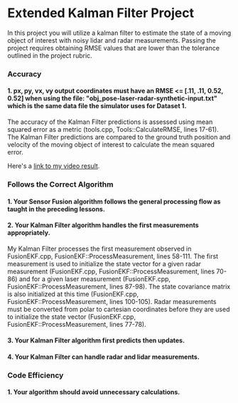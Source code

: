 # Extended Kalman Filter Project

In this project you will utilize a kalman filter to estimate the state of a moving object of interest with noisy lidar and radar measurements. Passing the project requires obtaining RMSE values that are lower than the tolerance outlined in the project rubric.

### Accuracy

#### 1. px, py, vx, vy output coordinates must have an RMSE <= [.11, .11, 0.52, 0.52] when using the file: "obj_pose-laser-radar-synthetic-input.txt" which is the same data file the simulator uses for Dataset 1.

The accuracy of the Kalman Filter predictions is assessed using mean squared error as a metric (tools.cpp, Tools::CalculateRMSE, lines 17-61).  The Kalman Filter predictions are compared to the ground truth position and velocity of the moving object of interest to calculate the mean squared error.

Here's a [link to my video result](./ekf_video.mp4).

### Follows the Correct Algorithm

#### 1. Your Sensor Fusion algorithm follows the general processing flow as taught in the preceding lessons.

#### 2. Your Kalman Filter algorithm handles the first measurements appropriately.

My Kalman Filter processes the first measurement observed in FusionEKF.cpp, FusionEKF::ProcessMeasurement, lines 58-111.  The first measurement is used to initialize the state vector for a given radar measurement (FusionEKF.cpp, FusionEKF::ProcessMeasurement, lines 70-86) and for a given laser measurement (FusionEKF.cpp, FusionEKF::ProcessMeasurement, lines 87-98).  The state covariance matrix is also initialized at this time (FusionEKF.cpp, FusionEKF::ProcessMeasurement, lines 100-105).  Radar measurements must be converted from polar to cartesian coordinates before they are used to initialize the state vector (FusionEKF.cpp, FusionEKF::ProcessMeasurement, lines 77-78).

#### 3. Your Kalman Filter algorithm first predicts then updates.



#### 4. Your Kalman Filter can handle radar and lidar measurements.



### Code Efficiency

#### 1. Your algorithm should avoid unnecessary calculations.
